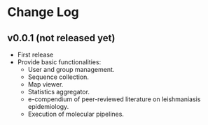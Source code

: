 # Change Log

## v0.0.1 (not released yet)

* First release
* Provide basic functionalities:
	- User and group management.
	- Sequence collection.
	- Map viewer.
	- Statistics aggregator.
	- e-compendium of peer-reviewed literature on leishmaniasis epidemiology.
	- Execution of molecular pipelines.